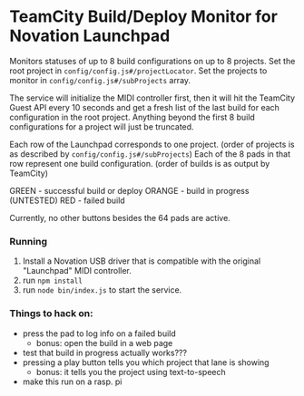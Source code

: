 
# TeamCity Build/Deploy Monitor for Novation Launchpad

Monitors statuses of up to 8 build configurations on up to 8 projects.
Set the root project in `config/config.js#/projectLocator`.
Set the projects to monitor in `config/config.js#/subProjects` array.

The service will initialize the MIDI controller first, then it will hit the TeamCity Guest API every 10 seconds and get a fresh list of the last build for each configuration in the root project.  Anything beyond the first 8 build configurations for a project will just be truncated.

Each row of the Launchpad corresponds to one project. (order of projects is as described by `config/config.js#/subProjects`)
Each of the 8 pads in that row represent one build configuration. (order of builds is as output by TeamCity)

GREEN - successful build or deploy
ORANGE - build in progress (UNTESTED)
RED - failed build

Currently, no other buttons besides the 64 pads are active.

### Running

1. Install a Novation USB driver that is compatible with the original "Launchpad" MIDI controller.
2. run `npm install`
3. run `node bin/index.js` to start the service.

### Things to hack on:

- press the pad to log info on a failed build
  - bonus: open the build in a web page
- test that build in progress actually works???
- pressing a play button tells you which project that lane is showing
  - bonus: it tells you the project using text-to-speech
- make this run on a rasp. pi
